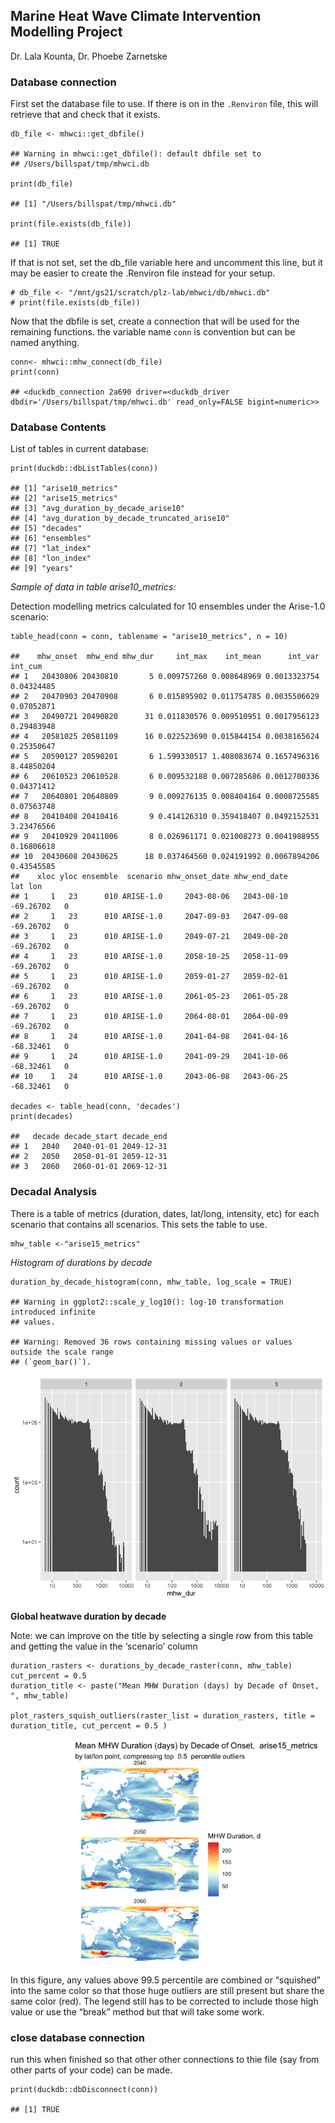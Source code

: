 ## Marine Heat Wave Climate Intervention Modelling Project

Dr. Lala Kounta, Dr. Phoebe Zarnetske

### Database connection

First set the database file to use. If there is on in the `.Renviron`
file, this will retrieve that and check that it exists.

    db_file <- mhwci::get_dbfile()

    ## Warning in mhwci::get_dbfile(): default dbfile set to
    ## /Users/billspat/tmp/mhwci.db

    print(db_file)

    ## [1] "/Users/billspat/tmp/mhwci.db"

    print(file.exists(db_file))

    ## [1] TRUE

If that is not set, set the db\_file variable here and uncomment this
line, but it may be easier to create the .Renviron file instead for your
setup.

    # db_file <- "/mnt/gs21/scratch/plz-lab/mhwci/db/mhwci.db"
    # print(file.exists(db_file))

Now that the dbfile is set, create a connection that will be used for
the remaining functions. the variable name `conn` is convention but can
be named anything.

    conn<- mhwci::mhw_connect(db_file)
    print(conn)

    ## <duckdb_connection 2a690 driver=<duckdb_driver dbdir='/Users/billspat/tmp/mhwci.db' read_only=FALSE bigint=numeric>>

### Database Contents

List of tables in current database:

    print(duckdb::dbListTables(conn))

    ## [1] "arise10_metrics"                         
    ## [2] "arise15_metrics"                         
    ## [3] "avg_duration_by_decade_arise10"          
    ## [4] "avg_duration_by_decade_truncated_arise10"
    ## [5] "decades"                                 
    ## [6] "ensembles"                               
    ## [7] "lat_index"                               
    ## [8] "lon_index"                               
    ## [9] "years"

*Sample of data in table arise10\_metrics:*

Detection modelling metrics calculated for 10 ensembles under the
Arise-1.0 scenario:

    table_head(conn = conn, tablename = "arise10_metrics", n = 10)

    ##    mhw_onset  mhw_end mhw_dur     int_max    int_mean      int_var    int_cum
    ## 1   20430806 20430810       5 0.009757260 0.008648969 0.0013323754 0.04324485
    ## 2   20470903 20470908       6 0.015895902 0.011754785 0.0035506629 0.07052871
    ## 3   20490721 20490820      31 0.011830576 0.009510951 0.0017956123 0.29483948
    ## 4   20581025 20581109      16 0.022523690 0.015844154 0.0038165624 0.25350647
    ## 5   20590127 20590201       6 1.599330517 1.408083674 0.1657496316 8.44850204
    ## 6   20610523 20610528       6 0.009532188 0.007285686 0.0012700336 0.04371412
    ## 7   20640801 20640809       9 0.009276135 0.008404164 0.0008725585 0.07563748
    ## 8   20410408 20410416       9 0.414126310 0.359418407 0.0492152531 3.23476566
    ## 9   20410929 20411006       8 0.026961171 0.021008273 0.0041988955 0.16806618
    ## 10  20430608 20430625      18 0.037464560 0.024191992 0.0067894206 0.43545585
    ##    xloc yloc ensemble  scenario mhw_onset_date mhw_end_date       lat lon
    ## 1     1   23      010 ARISE-1.0     2043-08-06   2043-08-10 -69.26702   0
    ## 2     1   23      010 ARISE-1.0     2047-09-03   2047-09-08 -69.26702   0
    ## 3     1   23      010 ARISE-1.0     2049-07-21   2049-08-20 -69.26702   0
    ## 4     1   23      010 ARISE-1.0     2058-10-25   2058-11-09 -69.26702   0
    ## 5     1   23      010 ARISE-1.0     2059-01-27   2059-02-01 -69.26702   0
    ## 6     1   23      010 ARISE-1.0     2061-05-23   2061-05-28 -69.26702   0
    ## 7     1   23      010 ARISE-1.0     2064-08-01   2064-08-09 -69.26702   0
    ## 8     1   24      010 ARISE-1.0     2041-04-08   2041-04-16 -68.32461   0
    ## 9     1   24      010 ARISE-1.0     2041-09-29   2041-10-06 -68.32461   0
    ## 10    1   24      010 ARISE-1.0     2043-06-08   2043-06-25 -68.32461   0

    decades <- table_head(conn, 'decades')
    print(decades)

    ##   decade decade_start decade_end
    ## 1   2040   2040-01-01 2049-12-31
    ## 2   2050   2050-01-01 2059-12-31
    ## 3   2060   2060-01-01 2069-12-31

### Decadal Analysis

There is a table of metrics (duration, dates, lat/long, intensity, etc)
for each scenario that contains all scenarios. This sets the table to
use.

    mhw_table <-"arise15_metrics"

*Histogram of durations by decade*

    duration_by_decade_histogram(conn, mhw_table, log_scale = TRUE)

    ## Warning in ggplot2::scale_y_log10(): log-10 transformation introduced infinite
    ## values.

    ## Warning: Removed 36 rows containing missing values or values outside the scale range
    ## (`geom_bar()`).

![](using_mhw_db_files/figure-markdown_strict/unnamed-chunk-8-1.png)

**Global heatwave duration by decade**

Note: we can improve on the title by selecting a single row from this
table and getting the value in the ‘scenario’ column

    duration_rasters <- durations_by_decade_raster(conn, mhw_table)
    cut_percent = 0.5
    duration_title <- paste("Mean MHW Duration (days) by Decade of Onset, ", mhw_table)

    plot_rasters_squish_outliers(raster_list = duration_rasters, title = duration_title, cut_percent = 0.5 )

![](using_mhw_db_files/figure-markdown_strict/unnamed-chunk-9-1.png)

In this figure, any values above 99.5 percentile are combined or
“squished” into the same color so that those huge outliers are still
present but share the same color (red). The legend still has to be
corrected to include those high value or use the “break” method but that
will take some work.

### close database connection

run this when finished so that other other connections to thie file (say
from other parts of your code) can be made.

    print(duckdb::dbDisconnect(conn))

    ## [1] TRUE

